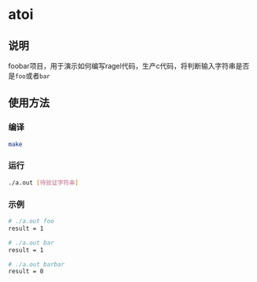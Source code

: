 # atoi

## 说明

foobar项目，用于演示如何编写ragel代码，生产c代码，将判断输入字符串是否是`foo`或者`bar`

## 使用方法

### 编译

```bash
make
```

### 运行

```bash
./a.out [待验证字符串]
```

### 示例

```bash
# ./a.out foo
result = 1

# ./a.out bar
result = 1

# ./a.out barbar
result = 0

```
